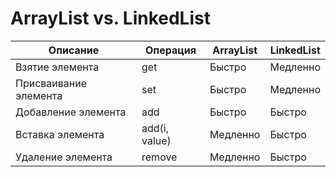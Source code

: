 # ArrayList vs. LinkedList

| Описание              | Операция      | ArrayList | LinkedList |
| --------------------- | ------------- | --------- | ---------- |
| Взятие элемента       | get           | Быстро    | Медленно   |
| Присваивание элемента | set           | Быстро    | Медленно   |
| Добавление элемента   | add           | Быстро    | Быстро     |
| Вставка элемента      | add(i, value) | Медленно  | Быстро     |
| Удаление элемента     | remove        | Медленно  | Быстро     |
